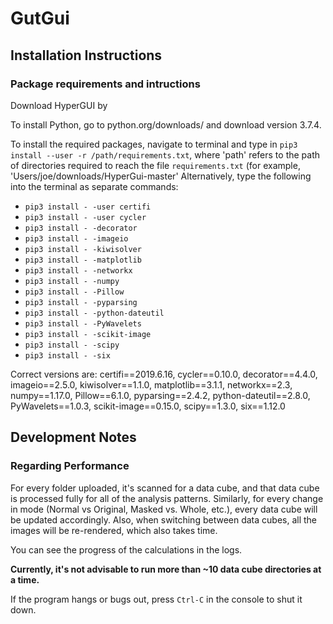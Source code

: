 # GutGui

## Installation Instructions

### Package requirements and intructions
Download HyperGUI by 

To install Python, go to python.org/downloads/ and download version 3.7.4.

To install the required packages, navigate to terminal and type in `pip3 install --user -r /path/requirements.txt`, where 'path' refers to the path of directories required to reach the file `requirements.txt` (for example, 'Users/joe/downloads/HyperGui-master' Alternatively, type the following into the terminal as separate commands:
- `pip3 install - -user certifi`
- `pip3 install - -user cycler`
- `pip3 install - -decorator`
- `pip3 install - -imageio`
- `pip3 install - -kiwisolver`
- `pip3 install - -matplotlib`
- `pip3 install - -networkx`
- `pip3 install - -numpy`
- `pip3 install - -Pillow`
- `pip3 install - -pyparsing`
- `pip3 install - -python-dateutil`
- `pip3 install - -PyWavelets`
- `pip3 install - -scikit-image`
- `pip3 install - -scipy`
- `pip3 install - -six`

Correct versions are: certifi==2019.6.16, cycler==0.10.0, decorator==4.4.0, imageio==2.5.0, kiwisolver==1.1.0, matplotlib==3.1.1, networkx==2.3, numpy==1.17.0, Pillow==6.1.0, pyparsing==2.4.2, python-dateutil==2.8.0, PyWavelets==1.0.3, scikit-image==0.15.0, scipy==1.3.0, six==1.12.0


## Development Notes
### Regarding Performance
For every folder uploaded, it's scanned for a data cube,
and that data cube is processed fully for all of the analysis patterns.
Similarly, for every change in mode (Normal vs Original, Masked vs. Whole, etc.),
every data cube will be updated accordingly.
Also, when switching between data cubes,
all the images will be re-rendered, which also takes time.

You can see the progress of the calculations in the logs.

**Currently, it's not advisable to run more than ~10 data cube directories at a time.**

If the program hangs or bugs out, press `Ctrl-C` in the console to shut it down.
